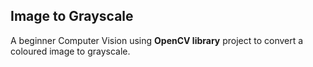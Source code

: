 ## Image to Grayscale
A beginner Computer Vision using **OpenCV library** project to convert a coloured image to grayscale.
